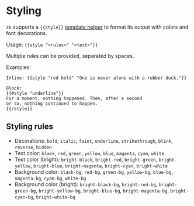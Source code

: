 # Styling

`zk` supports a `{{style}}` [template helper](../notes/template.md) to format its output with colors and font decorations.

Usage: `{{style "<rules>" "<text>"}}`

Multiple rules can be provided, separated by spaces.

Examples:
```
Inline: {{style "red bold" "One is never alone with a rubber duck."}}

Block:
{{#style "underline"}}
For a moment, nothing happened. Then, after a second
or so, nothing continued to happen.
{{/style}}
```

## Styling rules

* Decorations: `bold`, `italic`, `faint`, `underline`, `strikethrough`, `blink`, `reverse`, `hidden`
* Text color: `black`, `red`, `green`, `yellow`, `blue`, `magenta`, `cyan`, `white`
* Text color (bright): `bright-black`, `bright-red`, `bright-green`, `bright-yellow`, `bright-blue`, `bright-magenta`, `bright-cyan`, `bright-white`
* Background color: `black-bg`, `red-bg`, `green-bg`, `yellow-bg`, `blue-bg`, `magenta-bg`, `cyan-bg`, `white-bg`
* Background color (bright): `bright-black-bg`, `bright-red-bg`, `bright-green-bg`, `bright-yellow-bg`, `bright-blue-bg`, `bright-magenta-bg`, `bright-cyan-bg`, `bright-white-bg`

